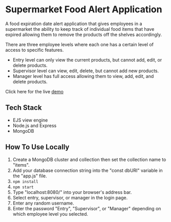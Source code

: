
# Supermarket Food Alert Application
A food expiration date alert application that gives employees in a supermarket the ability to keep track of individual food items that have expired allowing them to remove the products off the shelves accordingly.

There are three employee levels where each one has a certain level of access to specific features.

- Entry level can only view the current products, but cannot add, edit, or delete products.
- Supervisor level can view, edit, delete, but cannot add new products.
- Manager level has full access allowing them to view, add, edit, and delete products. 

Click here for the live [demo](https://super-314528.oa.r.appspot.com/)

## Tech Stack
- EJS view engine
- Node.js and Express
- MongoDB

## How To Use Locally
1. Create a MongoDB cluster and collection then set the collection name to "items".
2. Add your database connection string into the "const dbURI" variable in the "app.js" file. 
3. `npm install`  
4. `npm start`   
5. Type "localhost:8080/" into your browser's address bar.
6. Select entry, supervisor, or manager in the login page.
7. Enter any random username.
8. Enter the password "Entry", "Supervisor", or "Manager" depending on which employee level you selected.
